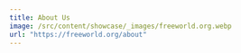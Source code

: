 ```yaml
---
title: About Us
image: /src/content/showcase/_images/freeworld.org.webp
url: "https://freeworld.org/about"
---
```

